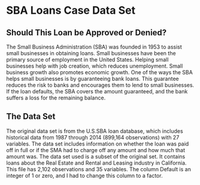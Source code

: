 # SBA Loans Case Data Set
## Should This Loan be Approved or Denied?
The Small Business Administration (SBA) was founded in 1953 to assist small businesses in obtaining loans. Small businesses have been the primary source of employment in the United States. Helping small businesses help with job creation, which reduces unemployment. Small business growth also promotes economic growth. One of the ways the SBA helps small businesses is by guaranteeing bank loans. This guarantee reduces the risk to banks and encourages them to lend to small businesses. If the loan defaults, the SBA covers the amount guaranteed, and the bank suffers a loss for the remaining balance.

## The Data Set
The original data set is from the U.S.SBA loan database, which includes historical data from 1987 through 2014 (899,164 observations) with 27 variables. The data set includes information on whether the loan was paid off in full or if the SMA had to charge off any amount and how much that amount was. The data set used is a subset of the original set. It contains loans about the Real Estate and Rental and Leasing industry in California. This file has 2,102 observations and 35 variables. The column Default is an integer of 1 or zero, and I had to change this column to a factor.


